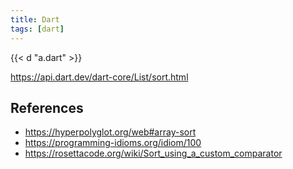 ```yaml
---
title: Dart
tags: [dart]
---
```


{{< d "a.dart" >}}

<https://api.dart.dev/dart-core/List/sort.html>

## References

- <https://hyperpolyglot.org/web#array-sort>
- <https://programming-idioms.org/idiom/100>
- <https://rosettacode.org/wiki/Sort_using_a_custom_comparator>
